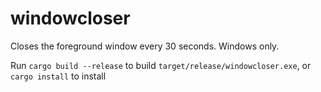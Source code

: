 # windowcloser

Closes the foreground window every 30 seconds. Windows only.

Run `cargo build --release` to build `target/release/windowcloser.exe`, or `cargo install` to install
